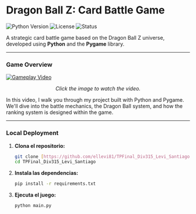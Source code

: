 
# Dragon Ball Z: Card Battle Game
                 

![Python Version](https://img.shields.io/badge/python-3.9%2B-blue.svg?style=for-the-badge&logo=python&logoColor=white)
![License](https://img.shields.io/github/license/ellevi81/TPFinal_Div315_Levi_Santiago?style=for-the-badge)
![Status](https://img.shields.io/badge/status-completo-green?style=for-the-badge)

A strategic card battle game based on the Dragon Ball Z universe, developed using **Python** and the **Pygame** library.

---

### Game Overview

[![Gameplay Video](https://i.imgur.com/D1KoJ96.png)](https://www.youtube.com/watch?v=MibeRhDSQ3g)
<p align="center"><i>Click the image to watch the video.</i></p>





In this video, I walk you through my project built with Python and Pygame. We'll dive into the battle mechanics, the Dragon Ball system, and how the ranking system is designed within the game.

---

### Local Deployment

1.  **Clona el repositorio:**
    ```bash
    git clone [https://github.com/ellevi81/TPFinal_Div315_Levi_Santiago.git](https://github.com/ellevi81/TPFinal_Div315_Levi_Santiago.git)
    cd TPFinal_Div315_Levi_Santiago
    ```

2.  **Instala las dependencias:**
    ```bash
    pip install -r requirements.txt
    ```

3.  **Ejecuta el juego:**
    ```bash
    python main.py
    ```
